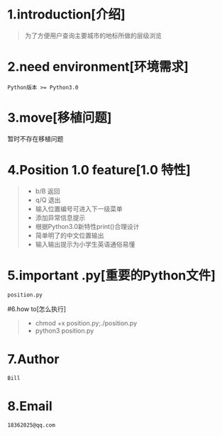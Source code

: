 # 1.introduction[介绍]
>为了方便用户查询主要城市的地标所做的层级浏览

# 2.need environment[环境需求]
`Python版本 >= Python3.0`

# 3.move[移植问题]
暂时不存在移植问题

# 4.Position 1.0 feature[1.0 特性]
>* b/B 返回
>* q/Q 退出
>* 输入位置编号可进入下一级菜单
>* 添加异常信息提示
>* 根据Python3.0新特性print()合理设计
>* 简单明了的中文位置输出
>* 输入输出提示为小学生英语通俗易懂

# 5.important .py[重要的Python文件]
`position.py`

#6.how to[怎么执行]
>* chmod +x position.py;./position.py
>* python3 position.py

# 7.Author
`Bill`

# 8.Email
`18362025@qq.com`

